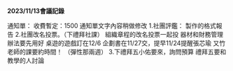 **2023/11/13會議記錄**

通知單：
收費暫定：1500
通知單文字內容稍做修改
1.社團評鑑：
製作的格式報告
2.社團改名投票。（下禮拜社課）
組織章程的改名投票一起投
器材和財務管理辦法要先用好
桌遊的遊戲訂在12/6
企劃書在11/27交，提早11/24提醒張芯瑜
又竹老師的課要約時間！ （彈性那兩週）
3.下禮拜五小佑要來，詢問預算
禮拜五要和教學的人討論